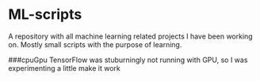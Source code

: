 # ML-scripts
A repository with all machine learning related projects I have been working on. Mostly small scripts with the purpose of learning.


###cpuGpu
TensorFlow was stuburningly not running with GPU, so I was experimenting a little make it work
